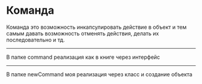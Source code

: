 # Команда
Команда это возможность инкапсулировать действие в объект и тем самым давать возможность отменять действия, делать их последовательно и тд.
***
В папке command реализация как в книге через интерфейс
***
В папке newCommand моя реализация через класс и создание объекта
